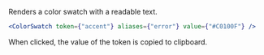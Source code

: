 Renders a color swatch with a readable text.

```jsx harmony
<ColorSwatch token={"accent"} aliases={"error"} value={"#C0100F"} />
```

When clicked, the value of the token is copied to clipboard.
